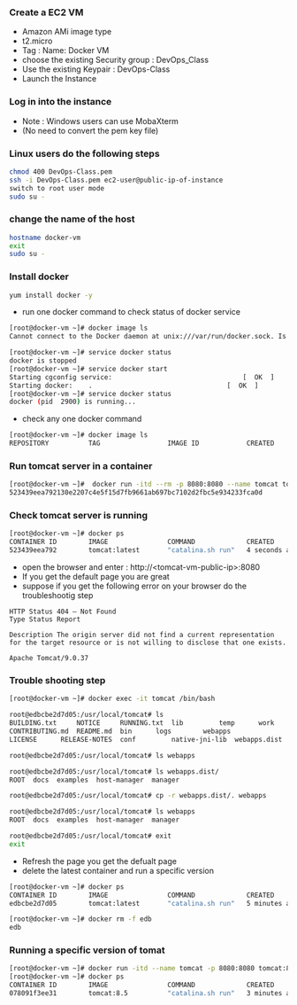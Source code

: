 ### Create a EC2 VM
* Amazon AMi image type
* t2.micro
* Tag : Name: Docker VM
* choose the existing Security group : DevOps_Class
* Use the existing Keypair : DevOps-Class
* Launch the Instance
### Log in into the instance
* Note : Windows users can use MobaXterm
* (No need to convert the pem key file)
### Linux users do the following steps
``` bash
chmod 400 DevOps-Class.pem
ssh -i DevOps-Class.pem ec2-user@public-ip-of-instance
switch to root user mode
sudo su -
```
### change the name of the host
``` bash
hostname docker-vm
exit
sudo su -
```
### Install docker 
``` bash
yum install docker -y 
```
* run one docker command to check status of docker service
``` bash
[root@docker-vm ~]# docker image ls
Cannot connect to the Docker daemon at unix:///var/run/docker.sock. Is the docker daemon running?
```
``` bash
[root@docker-vm ~]# service docker status
docker is stopped
[root@docker-vm ~]# service docker start
Starting cgconfig service:                                 [  OK  ]
Starting docker:	.                                  [  OK  ]
[root@docker-vm ~]# service docker status
docker (pid  2900) is running...
```
* check any one docker command 
``` bash
[root@docker-vm ~]# docker image ls
REPOSITORY          TAG                 IMAGE ID            CREATED             SIZE
```
### Run tomcat server in a container
``` bash
[root@docker-vm ~]#  docker run -itd --rm -p 8080:8080 --name tomcat tomcat:latest
523439eea792130e2207c4e5f15d7fb9661ab697bc7102d2fbc5e934233fca0d
```
### Check tomcat server is running
``` bash
[root@docker-vm ~]# docker ps
CONTAINER ID        IMAGE               COMMAND             CREATED             STATUS              PORTS                    NAMES
523439eea792        tomcat:latest       "catalina.sh run"   4 seconds ago       Up 3 seconds        0.0.0.0:8080->8080/tcp   tomcat
```
* open the browser and enter : http://\<tomcat-vm-public-ip\>:8080
* If you get the default page you are great
* suppose if you get the following error on your browser do the troubleshootig step
``` 
HTTP Status 404 – Not Found
Type Status Report

Description The origin server did not find a current representation for the target resource or is not willing to disclose that one exists.

Apache Tomcat/9.0.37
```
### Trouble shooting step
``` bash
[root@docker-vm ~]# docker exec -it tomcat /bin/bash

root@edbcbe2d7d05:/usr/local/tomcat# ls
BUILDING.txt	 NOTICE		RUNNING.txt  lib	     temp	   work
CONTRIBUTING.md  README.md	bin	     logs	     webapps
LICENSE		 RELEASE-NOTES	conf	     native-jni-lib  webapps.dist

root@edbcbe2d7d05:/usr/local/tomcat# ls webapps

root@edbcbe2d7d05:/usr/local/tomcat# ls webapps.dist/
ROOT  docs  examples  host-manager  manager

root@edbcbe2d7d05:/usr/local/tomcat# cp -r webapps.dist/. webapps

root@edbcbe2d7d05:/usr/local/tomcat# ls webapps
ROOT  docs  examples  host-manager  manager

root@edbcbe2d7d05:/usr/local/tomcat# exit
exit
```
* Refresh the page you get the defualt page
* delete the latest container and run a specific version
``` bash
[root@docker-vm ~]# docker ps
CONTAINER ID        IMAGE               COMMAND             CREATED             STATUS              PORTS                    NAMES
edbcbe2d7d05        tomcat:latest       "catalina.sh run"   5 minutes ago       Up 5 minutes        0.0.0.0:8080->8080/tcp   tomcat

[root@docker-vm ~]# docker rm -f edb
edb
```
### Running a specific version of tomat
``` bash
[root@docker-vm ~]# docker run -itd --name tomcat -p 8080:8080 tomcat:8.5
[root@docker-vm ~]# docker ps
CONTAINER ID        IMAGE               COMMAND             CREATED             STATUS              PORTS                    NAMES
078091f3ee31        tomcat:8.5          "catalina.sh run"   3 minutes ago       Up 3 minutes        0.0.0.0:8080->8080/tcp   tomcat
```

